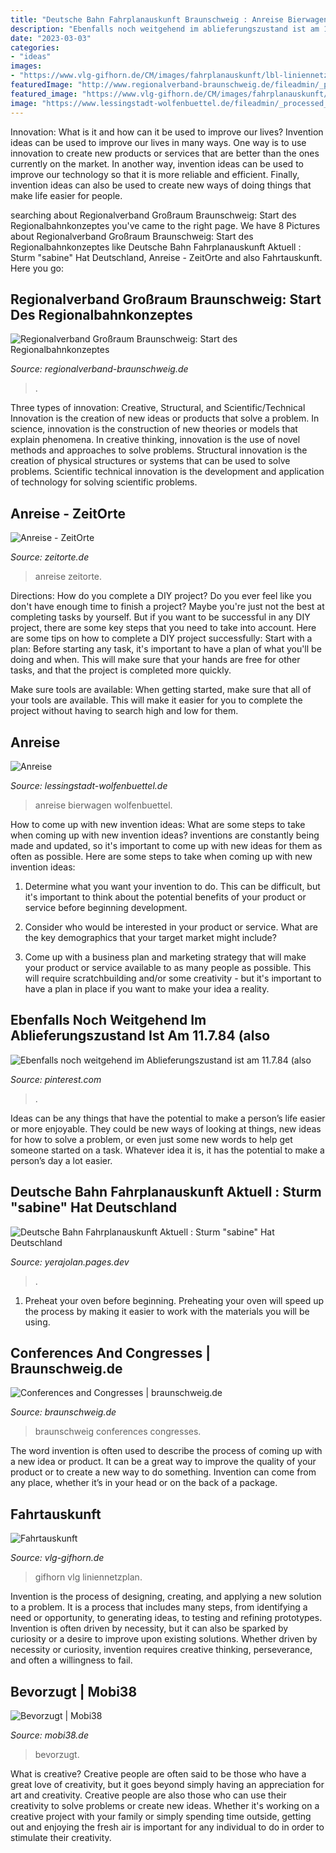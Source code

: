 ```yaml
---
title: "Deutsche Bahn Fahrplanauskunft Braunschweig : Anreise Bierwagen Wolfenbuettel"
description: "Ebenfalls noch weitgehend im ablieferungszustand ist am 11.7.84 (also"
date: "2023-03-03"
categories:
- "ideas"
images:
- "https://www.vlg-gifhorn.de/CM/images/fahrplanauskunft/lbl-liniennetzplan.gif"
featuredImage: "http://www.regionalverband-braunschweig.de/fileadmin/_processed_/csm_DSCF0403___76065fe837.jpg"
featured_image: "https://www.vlg-gifhorn.de/CM/images/fahrplanauskunft/lbl-liniennetzplan.gif"
image: "https://www.lessingstadt-wolfenbuettel.de/fileadmin/_processed_/2/0/csm_Bahnhof_Wolfenbuettel_80ea75b5cf.jpg"
---
```



Innovation: What is it and how can it be used to improve our lives?
Invention ideas can be used to improve our lives in many ways. One way is to use innovation to create new products or services that are better than the ones currently on the market. In another way, invention ideas can be used to improve our technology so that it is more reliable and efficient. Finally, invention ideas can also be used to create new ways of doing things that make life easier for people.

	

		
searching about Regionalverband Großraum Braunschweig: Start des Regionalbahnkonzeptes you've came to the right page. We have 8 Pictures about Regionalverband Großraum Braunschweig: Start des Regionalbahnkonzeptes like Deutsche Bahn Fahrplanauskunft Aktuell : Sturm &quot;sabine&quot; Hat Deutschland, Anreise - ZeitOrte and also Fahrtauskunft. Here you go:
		
    
## Regionalverband Großraum Braunschweig: Start Des Regionalbahnkonzeptes

<img loading=lazy src="http://www.regionalverband-braunschweig.de/fileadmin/_processed_/csm_DSCF0403___76065fe837.jpg" onerror="this.onerror=null;this.src='https://tse3.mm.bing.net/th?id=OIP.MsZbNFYhi14VW4D9TkyMaQHaE8&amp;pid=15.1';" alt="Regionalverband Großraum Braunschweig: Start des Regionalbahnkonzeptes">

_Source: regionalverband-braunschweig.de_

>. 

	

Three types of innovation: Creative, Structural, and Scientific/Technical
Innovation is the creation of new ideas or products that solve a problem. In science, innovation is the construction of new theories or models that explain phenomena. In creative thinking, innovation is the use of novel methods and approaches to solve problems. Structural innovation is the creation of physical structures or systems that can be used to solve problems. Scientific technical innovation is the development and application of technology for solving scientific problems.

    
## Anreise - ZeitOrte

<img loading=lazy src="https://zeitorte.de/fileadmin/_processed_/c/b/csm_Deutschland_Zeitreiseland_export-01_2a72195a57.jpg" onerror="this.onerror=null;this.src='https://tse3.mm.bing.net/th?id=OIP.w4VySG7AfgqTCiwXZKTgTQHaKe&amp;pid=15.1';" alt="Anreise - ZeitOrte">

_Source: zeitorte.de_

>anreise zeitorte. 

	

Directions: How do you complete a DIY project?
Do you ever feel like you don't have enough time to finish a project? Maybe you're just not the best at completing tasks by yourself. But if you want to be successful in any DIY project, there are some key steps that you need to take into account. Here are some tips on how to complete a DIY project successfully:
Start with a plan: Before starting any task, it's important to have a plan of what you'll be doing and when. This will make sure that your hands are free for other tasks, and that the project is completed more quickly.

Make sure tools are available: When getting started, make sure that all of your tools are available. This will make it easier for you to complete the project without having to search high and low for them.

    
## Anreise

<img loading=lazy src="https://www.lessingstadt-wolfenbuettel.de/fileadmin/_processed_/2/0/csm_Bahnhof_Wolfenbuettel_80ea75b5cf.jpg" onerror="this.onerror=null;this.src='https://tse1.mm.bing.net/th?id=OIP.G-POu4HhIFCqWWXazKNMQwAAAA&amp;pid=15.1';" alt="Anreise">

_Source: lessingstadt-wolfenbuettel.de_

>anreise bierwagen wolfenbuettel. 

	

How to come up with new invention ideas: What are some steps to take when coming up with new invention ideas?
inventions are constantly being made and updated, so it's important to come up with new ideas for them as often as possible. Here are some steps to take when coming up with new invention ideas:
1. Determine what you want your invention to do. This can be difficult, but it's important to think about the potential benefits of your product or service before beginning development.

2. Consider who would be interested in your product or service. What are the key demographics that your target market might include?

3. Come up with a business plan and marketing strategy that will make your product or service available to as many people as possible. This will require scratchbuilding and/or some creativity - but it's important to have a plan in place if you want to make your idea a reality.


    
## Ebenfalls Noch Weitgehend Im Ablieferungszustand Ist Am 11.7.84 (also

<img loading=lazy src="https://i.pinimg.com/474x/ec/b9/ba/ecb9bac607c116802e349443a5b8e8ec.jpg" onerror="this.onerror=null;this.src='https://tse1.mm.bing.net/th?id=OIP.tVJxtjPdsj3_7-X70mPaSAAAAA&amp;pid=15.1';" alt="Ebenfalls noch weitgehend im Ablieferungszustand ist am 11.7.84 (also">

_Source: pinterest.com_

>. 

	

Ideas can be any things that have the potential to make a person’s life easier or more enjoyable. They could be new ways of looking at things, new ideas for how to solve a problem, or even just some new words to help get someone started on a task. Whatever idea it is, it has the potential to make a person’s day a lot easier.

    
## Deutsche Bahn Fahrplanauskunft Aktuell : Sturm &quot;sabine&quot; Hat Deutschland

<img loading=lazy src="https://www.mehrwertsteuerrechner.de/wp-content/uploads/2017/08/bahn.de-Webseite.jpg" onerror="this.onerror=null;this.src='https://tse1.mm.bing.net/th?id=OIP.Qoy_Ow_0yFJpD-PALYtReAHaCG&amp;pid=15.1';" alt="Deutsche Bahn Fahrplanauskunft Aktuell : Sturm &quot;sabine&quot; Hat Deutschland">

_Source: yerajolan.pages.dev_

>. 

	

1. Preheat your oven before beginning. Preheating your oven will speed up the process by making it easier to work with the materials you will be using.

    
## Conferences And Congresses | Braunschweig.de

<img loading=lazy src="https://www.braunschweig.de/english/conferences_congresses/congressfilm_play.jpg.scaled/47f08963d808acdfb3331cab115be7d3.jpg" onerror="this.onerror=null;this.src='https://tse4.mm.bing.net/th?id=OIP.bzYa9Llg3jQWUGCPWijidAAAAA&amp;pid=15.1';" alt="Conferences and Congresses | braunschweig.de">

_Source: braunschweig.de_

>braunschweig conferences congresses. 

	

The word invention is often used to describe the process of coming up with a new idea or product. It can be a great way to improve the quality of your product or to create a new way to do something. Invention can come from any place, whether it’s in your head or on the back of a package.

    
## Fahrtauskunft

<img loading=lazy src="https://www.vlg-gifhorn.de/CM/images/fahrplanauskunft/lbl-liniennetzplan.gif" onerror="this.onerror=null;this.src='https://tse3.mm.bing.net/th?id=OIP.xuCoTIOCEkAjmwSBURI4nAAAAA&amp;pid=15.1';" alt="Fahrtauskunft">

_Source: vlg-gifhorn.de_

>gifhorn vlg liniennetzplan. 

	

Invention is the process of designing, creating, and applying a new solution to a problem. It is a process that includes many steps, from identifying a need or opportunity, to generating ideas, to testing and refining prototypes. Invention is often driven by necessity, but it can also be sparked by curiosity or a desire to improve upon existing solutions. Whether driven by necessity or curiosity, invention requires creative thinking, perseverance, and often a willingness to fail.

    
## Bevorzugt | Mobi38

<img loading=lazy src="https://mobi38.de/wp-content/uploads/2020/09/kartemontag-freitag.png" onerror="this.onerror=null;this.src='https://tse2.mm.bing.net/th?id=OIP.6rG6dBl4YjDUiChsU8YUtgAAAA&amp;pid=15.1';" alt="Bevorzugt | Mobi38">

_Source: mobi38.de_

>bevorzugt. 

	

What is creative?
Creative people are often said to be those who have a great love of creativity, but it goes beyond simply having an appreciation for art and creativity. Creative people are also those who can use their creativity to solve problems or create new ideas. Whether it's working on a creative project with your family or simply spending time outside, getting out and enjoying the fresh air is important for any individual to do in order to stimulate their creativity.


